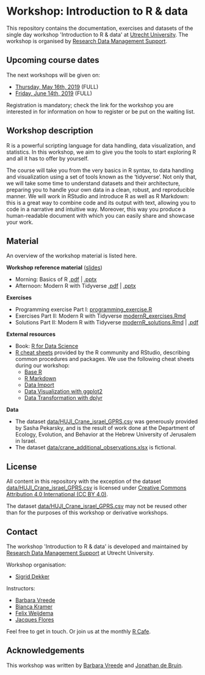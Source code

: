 # Workshop: Introduction to R & data

This repository contains the documentation, exercises and datasets of the
single day workshop 'Introduction to R & data' at [Utrecht
University](https://www.uu.nl). The workshop is organised by [Research Data
Management Support](https://www.uu.nl/en/research/research-data-management).

## Upcoming course dates
The next workshops will be given on:

- [Thursday, May 16th, 2019](https://www.uu.nl/en/events/introduction-to-r-data-5) (FULL)
- [Friday, June 14th, 2019](https://www.uu.nl/en/events/introduction-to-r-data-6) (FULL)

Registration is mandatory; check the link for the workshop you are interested in for information on how to register or be put on the waiting list.

## Workshop description

R is a powerful scripting language for data handling, data visualization, and
statistics. In this workshop, we aim to give you the tools to start exploring
R and all it has to offer by yourself.

The course will take you from the very basics in R syntax, to data handling
and visualization using a set of tools known as the ‘tidyverse’. Not only
that, we will take some time to understand datasets and their architecture,
preparing you to handle your own data in a clean, robust, and reproducible
manner. We will work in RStudio and introduce R as well as R Markdown: this is
a great way to combine code and its output with text, allowing you to code in
a narrative and intuitive way. Moreover, this way you produce a human-readable
document with which you can easily share and showcase your work.

## Material

An overview of the workshop material is listed here.

**Workshop reference material** ([slides](slides))
- Morning: Basics of R [.pdf](slides/intro_R_and_data_slides_baseR.pdf) | [.pptx](slides/intro_R_and_data_slides_baseR.pptx)
- Afternoon: Modern R with Tidyverse [.pdf](slides/intro_R_and_data_slides_tidyverse.pdf) | [.pptx](slides/intro_R_and_data_slides_tidyverse.pptx)

**Exercises**

- Programming exercise Part I: [programming_exercise.R](programming_exercise.R)
- Exercises Part II: Modern R with Tidyverse [modernR_exercises.Rmd](modernR_exercises.Rmd)
- Solutions Part II: Modern R with Tidyverse [modernR_solutions.Rmd](modernR_solutions.Rmd) | [.pdf](modernR_solutions.pdf)

**External resources**

- Book: [R for Data Science](https://r4ds.had.co.nz/)
- [R cheat sheets](https://www.rstudio.com/resources/cheatsheets/) provided by the R community and RStudio, describing common procedures and packages. We use the following cheat sheets during our workshop:
    - [Base R](http://github.com/rstudio/cheatsheets/raw/master/base-r.pdf)
    - [R Markdown](https://www.rstudio.com/resources/cheatsheets/#rmarkdown)
    - [Data Import](https://www.rstudio.com/resources/cheatsheets/#import)
    - [Data Visualization with ggplot2](https://www.rstudio.com/resources/cheatsheets/#ggplot2)
    - [Data Transformation with dplyr](https://www.rstudio.com/resources/cheatsheets/#dplyr)

**Data**
- The dataset [data/HUJI_Crane_israel_GPRS.csv](data/HUJI_Crane_Israel_GPRS.csv) was generously provided by Sasha Pekarsky, and is the result of work done at the Department of Ecology, Evolution, and Behavior at the Hebrew University of Jerusalem in Israel. 
- The dataset [data/crane_additional_observations.xlsx](data/Crane_additional_observations.xlsx) is fictional.


## License
All content in this repository with the exception of the dataset [data/HUJI_Crane_israel_GPRS.csv](data/HUJI_Crane_Israel_GPRS.csv) is licensed under [Creative Commons Attribution 4.0
International (CC BY 4.0)](https://creativecommons.org/licenses/by/4.0/).

The dataset [data/HUJI_Crane_israel_GPRS.csv](data/HUJI_Crane_Israel_GPRS.csv) may not be reused other than for the purposes of this workshop or derivative workshops.


## Contact 
The workshop 'Introduction to R & data' is developed and maintained by [Research Data Management
Support](https://www.uu.nl/en/research/research-data-management) at Utrecht University.

Workshop organisation:
- [Sigrid Dekker](mailto:s.a.dekker@uu.nl)

Instructors:
- [Barbara Vreede](https://www.uu.nl/medewerkers/bmivreede)
- [Bianca Kramer](https://www.uu.nl/medewerkers/bmrkramer)
- [Felix Weijdema](https://www.uu.nl/medewerkers/fpweijdema)
- [Jacques Flores](https://www.uu.nl/medewerkers/jpflores)

Feel free to get in touch. Or join us at the monthly [R Cafe](https://github.com/UtrechtUniversity/R-data-cafe).

## Acknowledgements
This workshop was written by [Barbara Vreede](https://github.com/bvreede) and [Jonathan de Bruin](https://github.com/J535D165).
